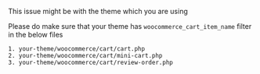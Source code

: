 This issue might be with the theme which you are using

Please do make sure that your theme has `woocommerce_cart_item_name` filter in the below files
```
1. your-theme/woocommerce/cart/cart.php
2. your-theme/woocommerce/cart/mini-cart.php
3. your-theme/woocommerce/cart/review-order.php
```